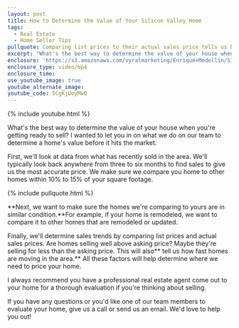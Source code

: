 ```yaml
---
layout: post
title: How to Determine the Value of Your Silicon Valley Home
tags:
  - Real Estate
  - Home Seller Tips
pullquote: Comparing list prices to their actual sales price tells us how the market is moving in your neighborhood.
excerpt: "What's the best way to determine the value of your house when you're getting ready to sell? I wanted to let you in on what we do on our team to determine a home's value before it hits the market."
enclosure: 'https://s3.amazonaws.com/vyralmarketing/Enrique+Medellin/Silicon+Valley+Real+Estate-+How+to+accurately+price+your+house+for+the+market.mp4'
enclosure_type: video/mp4
enclosure_time:
use_youtube_image: true
youtube_alternate_image:
youtube_code: 5CgKjUoyMwQ
---
```



{% include youtube.html %}

What's the best way to determine the value of your house when you're getting ready to sell? I wanted to let you in on what we do on our team to determine a home's value before it hits the market.

First, we'll look at data from what has recently sold in the area. We'll typically look back anywhere from three to six months to find sales to give us the most accurate price. We make sure we compare you home to other homes within 10% to 15% of your square footage.

{% include pullquote.html %}

**Next, we want to make sure the homes we're comparing to yours are in similar condition.**For example, if your home is remodeled, we want to compare it to other homes that are remodeled or updated.

Finally, we'll determine sales trends by comparing list prices and actual sales prices. Are homes selling well above asking price? Maybe they're selling for less than the asking price. This will also\*\* tell us how fast homes are moving in the area.\*\* All these factors will help determine where we need to price your home.

I always recommend you have a professional real estate agent come out to your home for a thorough evaluation if you're thinking about selling.

If you have any questions or you'd like one of our team members to evaluate your home, give us a call or send us an email. We'd love to help you out!